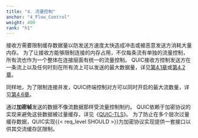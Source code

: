 ```yaml
---
title: "4. 流量控制"
anchor: "4_Flow_Control"
weight: 400
rank: "h1"
---
```


接收方需要限制缓存数据量以防发送方速度太快造成冲击或被恶意发送方消耗大量内存。
为了让接收方能够限制连接的内存占用，不仅每条流有单独的流量控制，所有流也作为一个整体在连接层面有统一的流量控制。
QUIC接收方控制发送方在一条流上以及任何时刻在所有流上可以发送的最大数据量，详见[第4.1章](#4.1_Data_Flow_Control)或[第4.2章](#4.2_Increasing_Flow_Control_Limits)。

同样地，为了限制连接并发，QUIC终端控制对方可以同时开启的最大流数量，详见[第4.6章](#4.6_Controlling_Concurrency)。

通过**加密帧**发送的数据不像流数据那样受流量控制制约。
QUIC依赖于加密协议的实现来避免这些数据被过量缓存，详见《[QUIC-TLS](/RFC9001_Chinese_Translation)》。
为了防止在多个层次过量缓存数据，QUIC实现{{< req_level SHOULD >}}为加密协议实现提供一套接口以供其交流缓存区限制。
